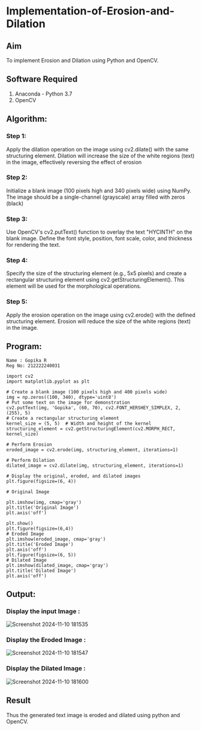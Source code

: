 # Implementation-of-Erosion-and-Dilation
## Aim
To implement Erosion and Dilation using Python and OpenCV.
## Software Required
1. Anaconda - Python 3.7
2. OpenCV
## Algorithm:
### Step 1:
Apply the dilation operation on the image using cv2.dilate() with the same structuring element. Dilation will increase the size of the white regions (text) in the image, effectively reversing the effect of erosion

### Step 2:
Initialize a blank image (100 pixels high and 340 pixels wide) using NumPy. The image should be a single-channel (grayscale) array filled with zeros (black)

### Step 3:
Use OpenCV's cv2.putText() function to overlay the text "HYCINTH" on the blank image. Define the font style, position, font scale, color, and thickness for rendering the text.

### Step 4:
Specify the size of the structuring element (e.g., 5x5 pixels) and create a rectangular structuring element using cv2.getStructuringElement(). This element will be used for the morphological operations.

### Step 5:
Apply the erosion operation on the image using cv2.erode() with the defined structuring element. Erosion will reduce the size of the white regions (text) in the image.
 
## Program:
``` 
Name : Gopika R
Reg No: 212222240031
```
```
import cv2
import matplotlib.pyplot as plt

# Create a blank image (100 pixels high and 400 pixels wide)
img = np.zeros((100, 340), dtype='uint8')
# Put some text on the image for demonstration
cv2.putText(img, 'Gopika', (60, 70), cv2.FONT_HERSHEY_SIMPLEX, 2, (255), 5)
# Create a rectangular structuring element
kernel_size = (5, 5)  # Width and height of the kernel
structuring_element = cv2.getStructuringElement(cv2.MORPH_RECT, kernel_size)

# Perform Erosion
eroded_image = cv2.erode(img, structuring_element, iterations=1)

# Perform Dilation
dilated_image = cv2.dilate(img, structuring_element, iterations=1)

# Display the original, eroded, and dilated images
plt.figure(figsize=(6, 4))

# Original Image

plt.imshow(img, cmap='gray')
plt.title('Original Image')
plt.axis('off')

plt.show()
plt.figure(figsize=(6,4))
# Eroded Image
plt.imshow(eroded_image, cmap='gray')
plt.title('Eroded Image')
plt.axis('off')
plt.figure(figsize=(6, 5))
# Dilated Image
plt.imshow(dilated_image, cmap='gray')
plt.title('Dilated Image')
plt.axis('off')
```

## Output:

### Display the input Image :

![Screenshot 2024-11-10 181535](https://github.com/user-attachments/assets/712599ce-975a-4426-b8b1-b3bbf23b95b1)


### Display the Eroded Image :

![Screenshot 2024-11-10 181547](https://github.com/user-attachments/assets/dec4637b-3ab6-457d-b466-3b01cd93c51f)

### Display the Dilated Image :
![Screenshot 2024-11-10 181600](https://github.com/user-attachments/assets/7f2d913b-6744-44c6-a920-e1774bf92790)
## Result
Thus the generated text image is eroded and dilated using python and OpenCV.
